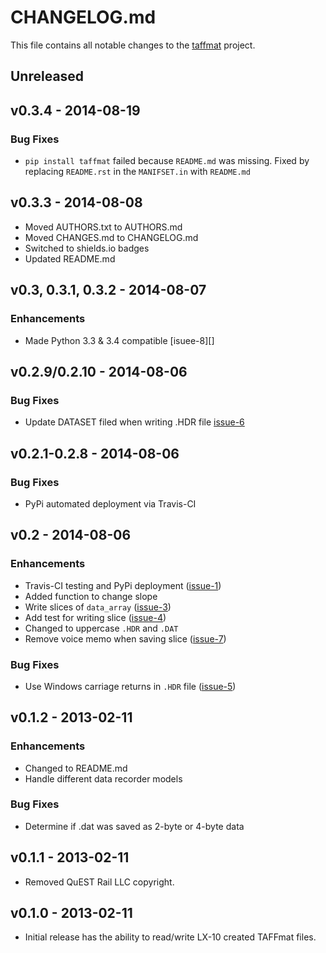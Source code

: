 # CHANGELOG.md

This file contains all notable changes to the [taffmat][] project.

## Unreleased

## v0.3.4 - 2014-08-19

### Bug Fixes
- `pip install taffmat` failed because `README.md` was missing. Fixed by
  replacing `README.rst` in the `MANIFSET.in` with `README.md`

## v0.3.3 - 2014-08-08

- Moved AUTHORS.txt to AUTHORS.md
- Moved CHANGES.md to CHANGELOG.md
- Switched to shields.io badges
- Updated README.md

## v0.3, 0.3.1, 0.3.2 - 2014-08-07

### Enhancements
- Made Python 3.3 & 3.4 compatible [isuee-8][]


## v0.2.9/0.2.10 - 2014-08-06

### Bug Fixes
- Update DATASET filed when writing .HDR file [issue-6][]


## v0.2.1-0.2.8 - 2014-08-06

### Bug Fixes
- PyPi automated deployment via Travis-CI


## v0.2 - 2014-08-06

### Enhancements
- Travis-CI testing and PyPi deployment ([issue-1][])
- Added function to change slope
- Write slices of `data_array` ([issue-3][])
- Add test for writing slice ([issue-4][])
- Changed to uppercase `.HDR` and `.DAT`
- Remove voice memo when saving slice ([issue-7][])

### Bug Fixes
- Use Windows carriage returns in `.HDR` file ([issue-5][])


## v0.1.2 - 2013-02-11

### Enhancements
- Changed to README.md
- Handle different data recorder models

### Bug Fixes
- Determine if .dat was saved as 2-byte or 4-byte data


## v0.1.1 - 2013-02-11

- Removed QuEST Rail LLC copyright.

## v0.1.0 - 2013-02-11

- Initial release has the ability to read/write LX-10 created TAFFmat
  files.

[issue-1]: https://github.com/questrail/taffmat/issues/1
[issue-3]: https://github.com/questrail/taffmat/issues/3
[issue-4]: https://github.com/questrail/taffmat/issues/4
[issue-5]: https://github.com/questrail/taffmat/issues/5
[issue-6]: https://github.com/questrail/taffmat/issues/6
[issue-7]: https://github.com/questrail/taffmat/issues/7
[issue-8]: https://github.com/questrail/taffmat/issues/8
[taffmat]: https://github.com/questrail/taffmat
